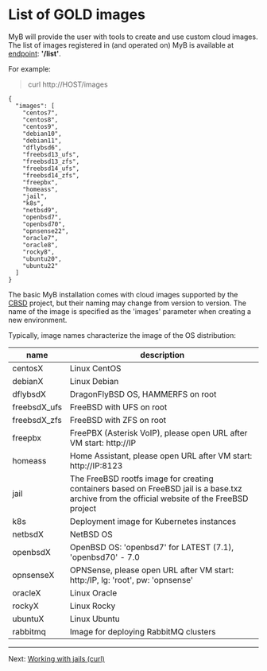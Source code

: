 # List of GOLD images

MyB will provide the user with tools to create and use custom cloud images. The list of images registered in (and operated on) MyB is available at [endpoint](api.md): **'/list'**.

For example:

> curl http://HOST/images

```
{
  "images": [
    "centos7",
    "centos8",
    "centos9",
    "debian10",
    "debian11",
    "dflybsd6",
    "freebsd13_ufs",
    "freebsd13_zfs",
    "freebsd14_ufs",
    "freebsd14_zfs",
    "freepbx",
    "homeass",
    "jail",
    "k8s",
    "netbsd9",
    "openbsd7",
    "openbsd70",
    "opnsense22",
    "oracle7",
    "oracle8",
    "rocky8",
    "ubuntu20",
    "ubuntu22"
  ]
}
```

The basic MyB installation comes with cloud images supported by the [CBSD](https://cbsd.io) project, but their naming may change from version to version. The name of the image is specified as the 'images' parameter when creating a new environment.

Typically, image names characterize the image of the OS distribution:

|           name            |                                     description                                |
| ------------------------- | ------------------------------------------------------------------------------ |
|          centosX          | Linux CentOS                                                                   |
|          debianX          | Linux Debian                                                                   |
|         dflybsdX          | DragonFlyBSD OS, HAMMERFS on root                                              |
|        freebsdX_ufs       | FreeBSD with UFS on root                                                       |
|        freebsdX_zfs       | FreeBSD with ZFS on root                                                       |
|          freepbx          | FreePBX (Asterisk VoIP), please open URL after VM start: http://IP             |
|          homeass          | Home Assistant, please open URL after VM start: http://IP:8123                 |
|           jail            | The FreeBSD rootfs image for creating containers based on FreeBSD jail is a base.txz archive from the official website of the FreeBSD project |
|           k8s             | Deployment image for Kubernetes instances                                      |
|         netbsdX           | NetBSD OS                                                                      |
|         openbsdX          | OpenBSD OS: 'openbsd7' for LATEST (7.1), 'openbsd70' - 7.0                     |
|         opnsenseX         | OPNSense, please open URL after VM start: http:/IP, lg: 'root', pw: 'opnsense' |
|          oracleX          | Linux Oracle                                                                   |
|          rockyX           | Linux Rocky                                                                    |
|         ubuntuX           | Linux Ubuntu                                                                   |
|         rabbitmq          | Image for deploying RabbitMQ clusters                                          |


---

Next: [Working with jails (curl)](jail_curl.md)
